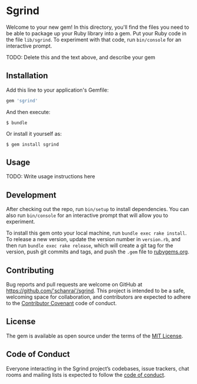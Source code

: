 # Sgrind

Welcome to your new gem! In this directory, you'll find the files you need to be able to package up your Ruby library into a gem. Put your Ruby code in the file `lib/sgrind`. To experiment with that code, run `bin/console` for an interactive prompt.

TODO: Delete this and the text above, and describe your gem

## Installation

Add this line to your application's Gemfile:

```ruby
gem 'sgrind'
```

And then execute:

    $ bundle

Or install it yourself as:

    $ gem install sgrind

## Usage

TODO: Write usage instructions here

## Development

After checking out the repo, run `bin/setup` to install dependencies. You can also run `bin/console` for an interactive prompt that will allow you to experiment.

To install this gem onto your local machine, run `bundle exec rake install`. To release a new version, update the version number in `version.rb`, and then run `bundle exec rake release`, which will create a git tag for the version, push git commits and tags, and push the `.gem` file to [rubygems.org](https://rubygems.org).

## Contributing

Bug reports and pull requests are welcome on GitHub at https://github.com/'schanrai'/sgrind. This project is intended to be a safe, welcoming space for collaboration, and contributors are expected to adhere to the [Contributor Covenant](http://contributor-covenant.org) code of conduct.

## License

The gem is available as open source under the terms of the [MIT License](https://opensource.org/licenses/MIT).

## Code of Conduct

Everyone interacting in the Sgrind project’s codebases, issue trackers, chat rooms and mailing lists is expected to follow the [code of conduct](https://github.com/'schanrai'/sgrind/blob/master/CODE_OF_CONDUCT.md).
